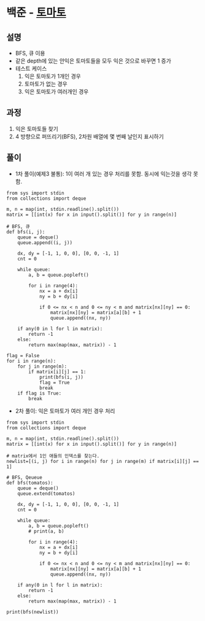 # 백준 - [토마토](https://www.acmicpc.net/problem/7576)


## 설명
- BFS, 큐 이용
- 같은 depth에 있는 안익은 토마토들을 모두 익은 것으로 바꾸면 1 증가
- 테스트 케이스
  1. 익은 토마토가 1개인 경우
  2. 토마토가 없는 경우
  3. 익은 토마토가 여러개인 경우

## 과정
1. 익은 토마토들 찾기
2. 4 방향으로 퍼뜨리기(BFS), 2차원 배열에 몇 번째 날인지 표시하기

## 풀이

- 1차 풀이(예제3 불통): 1이 여러 개 있는 경우 처리를 못함. 동시에 익는것을 생각 못함.
```
from sys import stdin
from collections import deque

m, n = map(int, stdin.readline().split())
matrix = [[int(x) for x in input().split()] for y in range(n)]

# BFS, 큐
def bfs(i, j):
    queue = deque()
    queue.append((i, j))

    dx, dy = [-1, 1, 0, 0], [0, 0, -1, 1]
    cnt = 0

    while queue:
        a, b = queue.popleft()

        for i in range(4):
            nx = a + dx[i]
            ny = b + dy[i]

            if 0 <= nx < n and 0 <= ny < m and matrix[nx][ny] == 0:
                matrix[nx][ny] = matrix[a][b] + 1
                queue.append((nx, ny))

    if any(0 in l for l in matrix):
        return -1
    else:
        return max(map(max, matrix)) - 1

flag = False
for i in range(n):
    for j in range(m):
        if matrix[i][j] == 1:
            print(bfs(i, j))
            flag = True
            break
    if flag is True:
        break
```

- 2차 풀이: 익은 토마토가 여러 개인 경우 처리
```
from sys import stdin
from collections import deque

m, n = map(int, stdin.readline().split())
matrix = [[int(x) for x in input().split()] for y in range(n)]

# matrix에서 1인 애들의 인덱스를 찾는다.
newlist=[(i, j) for i in range(n) for j in range(m) if matrix[i][j] == 1]

# BFS, Qeueue
def bfs(tomatos):
    queue = deque()
    queue.extend(tomatos)

    dx, dy = [-1, 1, 0, 0], [0, 0, -1, 1]
    cnt = 0

    while queue:
        a, b = queue.popleft()
        # print(a, b)

        for i in range(4):
            nx = a + dx[i]
            ny = b + dy[i]

            if 0 <= nx < n and 0 <= ny < m and matrix[nx][ny] == 0:
                matrix[nx][ny] = matrix[a][b] + 1
                queue.append((nx, ny))

    if any(0 in l for l in matrix):
        return -1
    else:
        return max(map(max, matrix)) - 1

print(bfs(newlist))
```
